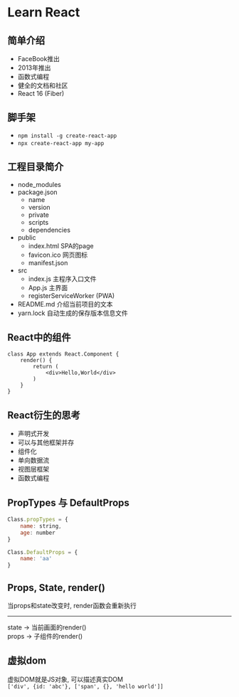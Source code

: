 # Learn React

## 简单介绍

- FaceBook推出
- 2013年推出
- 函数式编程
- 健全的文档和社区
- React 16 (Fiber)

## 脚手架

- `npm install -g create-react-app`
- `npx create-react-app my-app`

## 工程目录简介

- node_modules
- package.json
  - name
  - version
  - private
  - scripts
  - dependencies
- public
  - index.html SPA的page
  - favicon.ico 网页图标
  - manifest.json
- src
  - index.js 主程序入口文件
  - App.js 主界面
  - registerServiceWorker (PWA)
- README.md 介绍当前项目的文本
- yarn.lock 自动生成的保存版本信息文件

## React中的组件

```tsx
class App extends React.Component {
    render() {
        return (
            <div>Hello,World</div>
        )
    }
}
```

## React衍生的思考

- 声明式开发
- 可以与其他框架并存
- 组件化
- 单向数据流
- 视图层框架
- 函数式编程

## PropTypes 与 DefaultProps

```javascript
Class.propTypes = {
    name: string,
    age: number
}

Class.DefaultProps = {
    name: 'aa'
}
```

## Props, State, render()

当props和state改变时, render函数会重新执行

---
state -> 当前画面的render()  
props -> 子组件的render()

## 虚拟dom

虚拟DOM就是JS对象, 可以描述真实DOM  
`['div', {id: 'abc'}, ['span', {}, 'hello world']]`
